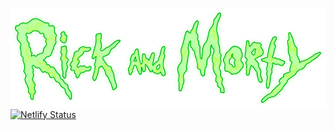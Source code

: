 ![Rick and Morty](frontend/public/img/nav_logo.png)
[![Netlify Status](https://api.netlify.com/api/v1/badges/709b8e18-30dc-434d-bcdf-c277222fbd34/deploy-status)](https://app.netlify.com/sites/nazarenocarlesso-rick-and-morty/deploys)